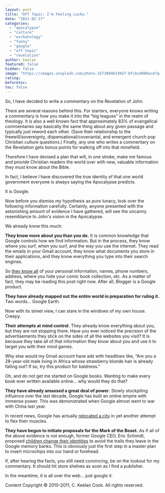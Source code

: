 ```yaml
---
layout: post
title: "Off Topic: I'm Feeling Lucky."
date: "2011-02-17"
categories: 
  - "apocalypse"
  - "culture"
  - "eschatology"
  - "funny"
  - "google"
  - "off topic"
  - "revelation"
author: keelan
featured: false
hidden: false
image: "https://images.unsplash.com/photo-1573804633927-bfcbcd909acd?q=80&w=1527&auto=format&fit=crop&ixlib=rb-4.1.0&ixid=M3wxMjA3fDB8MHxwaG90by1wYWdlfHx8fGVufDB8fHx8fA%3D%3D"
rating:
beforetoc:
toc: false
---
```


So, I have decided to write a commentary on the Revelation of John. 

There are several reasons behind this. For starters, everyone knows writing a commentary is how you make it into the “big leagues” in the realm of theology. It is also a well known fact that approximately 83% of evangelical commentaries say basically the same thing about any given passage and typically just reword each other. (Save their relationship to the freewill/sovereignty, dispensational/covenantal, and emergent church pop Christian culture questions.) Finally, any one who writes a commentary on the Revelation gets bonus points for walking off into that minefield.

Therefore I have devised a plan that will, in one stroke, make me famous and provide Christian readers the world over with new, valuable information they must know about the Bible.

In fact, I believe I have discovered the true identity of that one world government everyone is always saying the Apocalypse predicts.

It is Google.

Now before you dismiss my hypothesis as pure lunacy, look over the following information carefully. Certainly, anyone presented with the astonishing amount of evidence I have gathered, will see the uncanny resemblance to John's vision in the Apocalypse.

We already know this much:

**They know more about you than you do.** It is common knowledge that Google controls how we find information. But in the process, they know where you surf, when you surf, and the way you use the internet. They read the emails in your Gmail account, they know what documents you store in their applications, and they know everything you type into their search engines. 

So [they know all](http://www.computerworld.com/s/article/337791/What_Google_Knows_About_You) of your personal information, names, phone numbers, address, where you hide your comic book collection, etc. As a matter of fact, they may be reading this post right now. After all, Blogger is a Google product. 

**They have already mapped out the entire world in preparation for ruling it.** Two words... Google Earth.

Now with its street view, I can stare in the windows of my own house. Creepy.

**Their attempts at mind control.** They already know everything about you, but they are not stopping there. Have you ever noticed the precision of the advertisements they stick on the sides of all the websites you visit? It is because they take all of that information they know about you and use it to target you with their mind games.

Why else would my Gmail account have ads with headlines like, “Are you a 28-year-old male living in Africa whose strawberry blonde hair is already falling out? If so, try this product for baldness.”

Oh, and do not get me started on Google books. Wanting to make every book ever written available online... why would they do that?

**They have already amassed a great deal of power**. Slowly stockpiling influence over the last decade, Google has built an online empire with immense power. This was demonstrated when Google almost went to war with China last year.

In recent news, Google has actually [relocated a city](http://www.nbcmiami.com/news/local-beat/All-Powerful-Google-Erases-South-Florida-City-from-the-Earth-103306819.html) in yet another attempt to flex their muscles.

**They have begun to initiate proposals for the Mark of the Beast.** As if all of the above evidence is not enough, former Google CEO, Eric Schmidt, proposed [children change their identities](http://gawker.com/#!5614198) to avoid the trails they leave in the Google memory banks. This is obviously just the first step in a master plan to insert microchips into our hand or forehead.

If, after hearing the facts, you still need convincing, be on the lookout for my commentary. It should hit store shelves as soon as I find a publisher.

In the meantime, it is all over the web... just google it.

Content Copyright © 2010-2011, C. Keelan Cook. All rights reserved.
